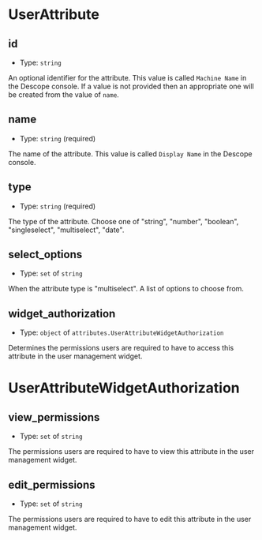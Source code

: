 
UserAttribute
=============



id
----

- Type: `string` 

An optional identifier for the attribute. This value is called `Machine Name` in the Descope console.
If a value is not provided then an appropriate one will be created from the value of `name`.



name
----

- Type: `string` (required)

The name of the attribute. This value is called `Display Name` in the Descope console.



type
----

- Type: `string` (required)

The type of the attribute. Choose one of "string", "number", "boolean",
"singleselect", "multiselect", "date".



select_options
--------------

- Type: `set` of `string` 

When the attribute type is "multiselect". A list of options to choose from.



widget_authorization
--------------------

- Type: `object` of `attributes.UserAttributeWidgetAuthorization` 

Determines the permissions users are required to have to access this attribute
in the user management widget.





UserAttributeWidgetAuthorization
================================



view_permissions
----------------

- Type: `set` of `string` 

The permissions users are required to have to view this attribute in the user management widget.



edit_permissions
----------------

- Type: `set` of `string` 

The permissions users are required to have to edit this attribute in the user management widget.

